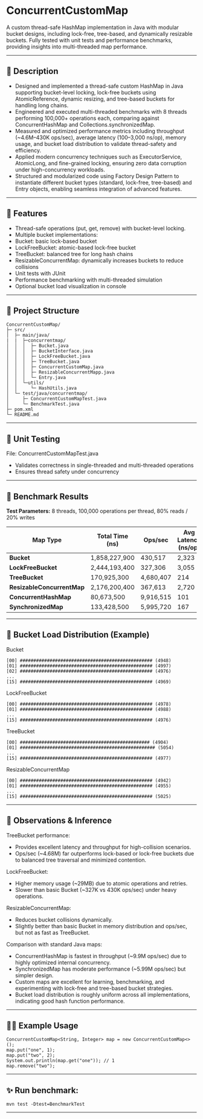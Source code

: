 # ConcurrentCustomMap

A custom thread-safe HashMap implementation in Java with modular bucket designs, including lock-free, tree-based, and dynamically resizable buckets. Fully tested with unit tests and performance benchmarks, providing insights into multi-threaded map performance.

---
## 🧠 Description

- Designed and implemented a thread-safe custom HashMap in Java supporting bucket-level locking, lock-free buckets using AtomicReference, dynamic resizing, and tree-based buckets for handling long chains.
- Engineered and executed multi-threaded benchmarks with 8 threads performing 100,000+ operations each, comparing against ConcurrentHashMap and Collections.synchronizedMap.
- Measured and optimized performance metrics including throughput (~4.6M–430K ops/sec), average latency (100–3,000 ns/op), memory usage, and bucket load distribution to validate thread-safety and efficiency.
- Applied modern concurrency techniques such as ExecutorService, AtomicLong, and fine-grained locking, ensuring zero data corruption under high-concurrency workloads.
- Structured and modularized code using Factory Design Pattern to instantiate different bucket types (standard, lock-free, tree-based) and Entry objects, enabling seamless integration of advanced features.

---

## 🔹 Features

- Thread-safe operations (put, get, remove) with bucket-level locking.
- Multiple bucket implementations:
- Bucket: basic lock-based bucket
- LockFreeBucket: atomic-based lock-free bucket
- TreeBucket: balanced tree for long hash chains
- ResizableConcurrentMap: dynamically increases buckets to reduce collisions
- Unit tests with JUnit
- Performance benchmarking with multi-threaded simulation
- Optional bucket load visualization in console

---
## 📂 Project Structure

```pgsql
ConcurrentCustomMap/
├─ src/
│  ├─ main/java/
|  |  ├─concurrentmap/
│  │  │  ├─ Bucket.java
│  │  │  ├─ BucketInterface.java
│  │  │  ├─ LockFreeBucket.java
│  │  │  ├─ TreeBucket.java
│  │  │  ├─ ConcurrentCustomMap.java
│  │  │  ├─ ResizableConcurrentMapp.java
│  │  │  └─ Entry.java
│  │  └─utils/
│  │     └─ HashUtils.java
│  └─ test/java/concurrentmap/
│     ├─ ConcurrentCustomMapTest.java
│     └─ BenchmarkTest.java 
├─ pom.xml
└─ README.md
```
---

## 🧪 Unit Testing

File: ConcurrentCustomMapTest.java
- Validates correctness in single-threaded and multi-threaded operations
- Ensures thread safety under concurrency

---

## 🚀 Benchmark Results

**Test Parameters:** 8 threads, 100,000 operations per thread, 80% reads / 20% writes

| Map Type                  | Total Time (ns)  | Ops/sec      | Avg Latency (ns/op) | Total Ops | Memory Change (bytes) |
|----------------------------|-----------------|-------------|--------------------|-----------|----------------------|
| **Bucket**                 | 1,858,227,900   | 430,517     | 2,323              | 800,000   | 7,608,920            |
| **LockFreeBucket**         | 2,444,193,400   | 327,306     | 3,055              | 800,000   | 29,009,128           |
| **TreeBucket**             | 170,925,300     | 4,680,407   | 214                | 800,000   | 10,975,920           |
| **ResizableConcurrentMap** | 2,176,200,400   | 367,613     | 2,720              | 800,000   | 8,816,984            |
| **ConcurrentHashMap**      | 80,673,500      | 9,916,515   | 101                | 800,000   | 13,412,696           |
| **SynchronizedMap**        | 133,428,500     | 5,995,720   | 167                | 800,000   | 10,102,928           |

---

## 🔹 Bucket Load Distribution (Example)

Bucket
```
[00] ################################################# (4948)
[01] ################################################# (4997)
[02] ################################################# (4976)
...
[15] ################################################# (4969)
```

LockFreeBucket
```
[00] ################################################# (4978)
[01] ################################################# (4988)
...
[15] ################################################# (4976)
```

TreeBucket
```
[00] ################################################ (4904)
[01] ################################################## (5054)
...
[15] ################################################# (4977)
```

ResizableConcurrentMap
```
[00] ################################################# (4942)
[01] ################################################# (4955)
...
[15] ################################################# (5025)
```

---

## 🔹 Observations & Inference

TreeBucket performance:
- Provides excellent latency and throughput for high-collision scenarios.
- Ops/sec (~4.68M) far outperforms lock-based or lock-free buckets due to balanced tree traversal and minimized contention.

LockFreeBucket:
- Higher memory usage (~29MB) due to atomic operations and retries.
- Slower than basic Bucket (~327K vs 430K ops/sec) under heavy operations.

ResizableConcurrentMap:
- Reduces bucket collisions dynamically.
- Slightly better than basic Bucket in memory distribution and ops/sec, but not as fast as TreeBucket.

Comparison with standard Java maps:
- ConcurrentHashMap is fastest in throughput (~9.9M ops/sec) due to highly optimized internal concurrency.
- SynchronizedMap has moderate performance (~5.99M ops/sec) but simpler design.
- Custom maps are excellent for learning, benchmarking, and experimenting with lock-free and tree-based bucket strategies.
- Bucket load distribution is roughly uniform across all implementations, indicating good hash function performance.

---

## 🏃‍♂️ Example Usage
```
ConcurrentCustomMap<String, Integer> map = new ConcurrentCustomMap<>();
map.put("one", 1);
map.put("two", 2);
System.out.println(map.get("one")); // 1
map.remove("two");
```
---

## ✨ Run benchmark:
```
mvn test -Dtest=BenchmarkTest
```
---

